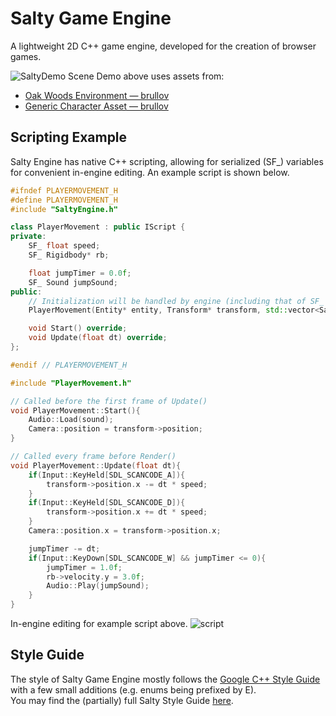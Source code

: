 # Salty Game Engine

A lightweight 2D C++ game engine, developed for the creation of browser games. 

![SaltyDemo](https://github.com/SodiumNickel/SaltyGameEngine/assets/139382010/8e7c5aa2-7d66-47b0-9439-7bb0797a979c)
Scene Demo above uses assets from:
- [Oak Woods Environment — brullov](https://brullov.itch.io/oak-woods)
- [Generic Character Asset — brullov](https://brullov.itch.io/generic-char-asset)

## Scripting Example
Salty Engine has native C++ scripting, allowing for serialized (SF_) variables for convenient in-engine editing. An example script is shown below.
```cpp
#ifndef PLAYERMOVEMENT_H
#define PLAYERMOVEMENT_H
#include "SaltyEngine.h"

class PlayerMovement : public IScript {
private: 
    SF_ float speed;
    SF_ Rigidbody* rb;

    float jumpTimer = 0.0f; 
    SF_ Sound jumpSound;
public:
    // Initialization will be handled by engine (including that of SF_ variables)
    PlayerMovement(Entity* entity, Transform* transform, std::vector<SaltyType>& serializedVars);

    void Start() override;
    void Update(float dt) override;
};

#endif // PLAYERMOVEMENT_H
```
```cpp
#include "PlayerMovement.h"

// Called before the first frame of Update()
void PlayerMovement::Start(){
    Audio::Load(sound);
    Camera::position = transform->position;
}

// Called every frame before Render() 
void PlayerMovement::Update(float dt){
    if(Input::KeyHeld[SDL_SCANCODE_A]){
        transform->position.x -= dt * speed;
    }
    if(Input::KeyHeld[SDL_SCANCODE_D]){
        transform->position.x += dt * speed;
    }
    Camera::position.x = transform->position.x;

    jumpTimer -= dt;
    if(Input::KeyDown[SDL_SCANCODE_W] && jumpTimer <= 0){
        jumpTimer = 1.0f;
        rb->velocity.y = 3.0f;
        Audio::Play(jumpSound);
    }
}
```
In-engine editing for example script above.
![script](https://github.com/user-attachments/assets/18ab0ec8-afa2-4ec6-b83a-809ec215beb1)

## Style Guide
The style of Salty Game Engine mostly follows the [Google C++ Style Guide](https://google.github.io/styleguide/cppguide.html) with a few small additions (e.g. enums being prefixed by E). \
You may find the (partially) full Salty Style Guide [here](STYLE.md).
